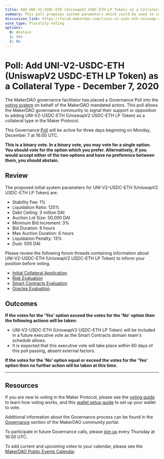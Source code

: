 ```yaml
---
title: Add UNI-V2-USDC-ETH (UniswapV2 USDC-ETH LP Token) as a Collateral Type - December 7, 2020
summary: This poll proposes system parameters which could be used to initialize UNI-V2-USDC-ETH (UniswapV2 USDC-ETH LP Token) as a new collateral type.
discussion_link: https://forum.makerdao.com/t/uni-v2-usdc-eth-uniswap-v2-usdc-eth-liquidity-token-collateral-application/3481
vote_type: Plurality Voting
options:
  0: Abstain
  1: Yes
  2: No
---
```


# Poll: Add UNI-V2-USDC-ETH (UniswapV2 USDC-ETH LP Token) as a Collateral Type - December 7, 2020

The MakerDAO governance facilitator has placed a Governance Poll into the [voting system](https://vote.makerdao.com/polling) on behalf of the MakerDAO mandated actors. This poll allows the MakerDAO governance community to signal their support or opposition to adding UNI-V2-USDC-ETH (UniswapV2 USDC-ETH LP Token) as a collateral type in the Maker Protocol.

This Governance [Poll](https://community-development.makerdao.com/en/learn/governance/on-chain-gov) will be active for three days beginning on Monday, December 7 at 16:00 UTC.

**This is a binary vote. In a binary vote, you may vote for a single option. You should vote for the option which you prefer. Alternatively, if you would accept either of the two options and have no preference between them, you should abstain.**

## Review

The proposed initial system parameters for UNI-V2-USDC-ETH (UniswapV2 USDC-ETH LP Token) are:

- Stability Fee: 1%
- Liquidation Ratio: 125%
- Debt Ceiling: 3 million DAI
- Auction Lot Size: 50,000 DAI
- Minimum Bid Increment: 3%
- Bid Duration: 6 hours
- Max Auction Duration: 6 hours
- Liquidation Penalty: 13%
- Dust: 500 DAI

Please review the following forum threads containing information about UNI-V2-USDC-ETH (UniswapV2 USDC-ETH LP Token) to inform your position before voting.

- [Initial Collateral Application](https://forum.makerdao.com/t/uni-v2-usdc-eth-uniswap-v2-usdc-eth-liquidity-token-collateral-application/3481)
- [Risk Evaluation](https://forum.makerdao.com/t/uni-v2-usdc-eth-collateral-onboarding-risk-evaluation/5335)
- [Smart Contracts Evaluation](https://forum.makerdao.com/t/uni-v2-usdc-eth-erc20-token-smart-contract-technical-assessment/5012)
- [Oracles Evaluation](https://forum.makerdao.com/t/uni-v2-usdc-eth-collateral-onboarding-oracle-assessment-mip10c3-sp19/5500)

## Outcomes

**If the votes for the 'Yes' option exceed the votes for the 'No' option then the following actions will be taken:**

- UNI-V2-USDC-ETH (UniswapV2 USDC-ETH LP Token) will be included in a future executive vote as the Smart Contracts domain team's schedule allows.
- It is expected that this executive vote will take place within 60 days of this poll passing, absent external factors.

**If the votes for the 'No' option equal or exceed the votes for the 'Yes' option then no further action will be taken at this time.**

---

## Resources

If you are new to voting in the Maker Protocol, please see the [voting guide](https://community-development.makerdao.com/en/learn/governance/how-voting-works/) to learn how voting works, and this [wallet setup guide](https://community-development.makerdao.com/en/learn/governance/voting-setup/) to set up your wallet to vote.

Additional information about the Governance process can be found in the [Governance](https://community-development.makerdao.com/en/learn/governance) section of the MakerDAO community portal.

To participate in future Governance calls, please [join us](https://github.com/makerdao/community/tree/master/governance/governance-and-risk-meetings) every Thursday at 16:00 UTC.

To add current and upcoming votes to your calendar, please see the [MakerDAO Public Events Calendar](https://calendar.google.com/calendar/embed?src=makerdao.com_3efhm2ghipksegl009ktniomdk%40group.calendar.google.com&ctz=UTC&mode=week&showCalendars=0&showPrint=0).
